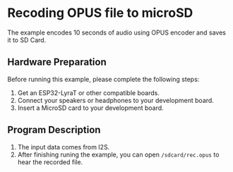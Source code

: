 # Recoding OPUS file to microSD 

The example encodes 10 seconds of audio using OPUS encoder and saves it to SD Card.

## Hardware Preparation

Before running this example, please complete the following steps:

1. Get an ESP32-LyraT or other compatible boards.
2. Connect your speakers or headphones to your development board.
3. Insert a MicroSD card to your development board.

## Program Description

1. The input data comes from I2S.
2. After finishing runing the example, you can open `/sdcard/rec.opus` to hear the recorded file.
